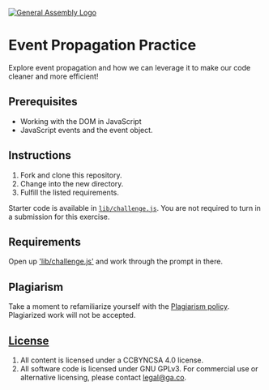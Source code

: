 [![General Assembly Logo](https://camo.githubusercontent.com/1a91b05b8f4d44b5bbfb83abac2b0996d8e26c92/687474703a2f2f692e696d6775722e636f6d2f6b6538555354712e706e67)](https://generalassemb.ly/education/web-development-immersive)

# Event Propagation Practice

Explore event propagation and how we can leverage it to make our code cleaner
and more efficient!

## Prerequisites

* Working with the DOM in JavaScript
* JavaScript events and the event object.

## Instructions

1. Fork and clone this repository.
1. Change into the new directory.
1. Fulfill the listed requirements.

Starter code is available in [`lib/challenge.js`](lib/challenge.js). You are
not required to turn in a submission for this exercise.

## Requirements

Open up ['lib/challenge.js'](lib/challenge.js) and work through the prompt in
there.

## Plagiarism

Take a moment to refamiliarize yourself with the [Plagiarism policy](https://git.generalassemb.ly/DC-WDI/Administrative/blob/master/plagiarism.md). Plagiarized work will not be accepted.

## [License](LICENSE)

1.  All content is licensed under a CC­BY­NC­SA 4.0 license.
1.  All software code is licensed under GNU GPLv3. For commercial use or
    alternative licensing, please contact legal@ga.co.
